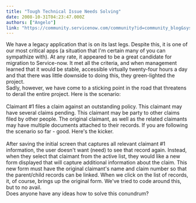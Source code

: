 ```yaml
---
title: "Tough Technical Issue Needs Solving"
date: 2008-10-31T04:23:47.000Z
authors: ["Angelo"]
link: "https://community.servicenow.com/community?id=community_blog&sys_id=4c0de6a5dbd0dbc01dcaf3231f9619d5"
---
```

<p>We have a legacy application that is on its last legs. Despite this, it is one of our most critical apps (a situation that I'm certain many of you can sympathize with). At any rate, it appeared to be a great candidate for migration to Service-now. It met all the criteria, and when management learned that it would be stable, accessible virtually twenty-four hours a day and that there was little downside to doing this, they green-lighted the project.<br />Sadly, however, we have come to a sticking point in the road that threatens to derail the entire project. Here is the scenario:<br /><br />Claimant #1 files a claim against an outstanding policy. This claimant may have several claims pending. This claimant may be party to other claims filed by other people. The original claimant, as well as the related claimants may have multiple documents attached to their records. If you are following the scenario so far - good. Here's the kicker.<br /><br />After saving the initial screen that captures all relevant claimant #1 information, the user doesn't want (need) to see that record again. Instead, when they select that claimant from the active list, they would like a new form displayed that will capture additional information about the claim. This new form must have the original claimant's name and claim number so that the parent/child records can be linked. When we click on the list of records, it, of course, brings up the original form. We've tried to code around this, but to no avail.<br />Does anyone have any ideas how to solve this conundrum?</p>